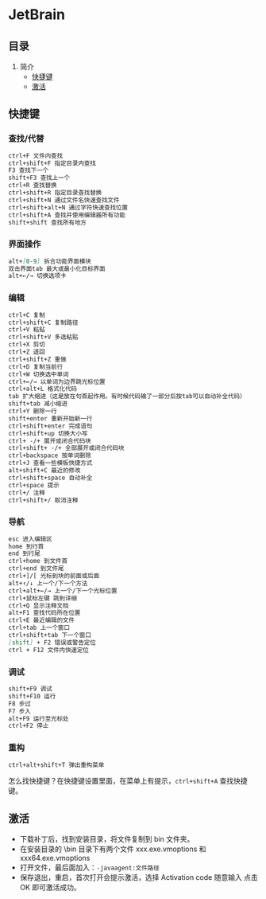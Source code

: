 # JetBrain

## 目录

1. 简介
   - [快捷键](#快捷键)
   - [激活](#激活)

## 快捷键

### 查找/代替

```md
ctrl+F 文件内查找
ctrl+shift+F 指定目录内查找
F3 查找下一个
shift+F3 查找上一个
ctrl+R 查找替换
ctrl+shift+R 指定目录查找替换
ctrl+shift+N 通过文件名快速查找文件
ctrl+shift+alt+N 通过字符快速查找位置
ctrl+shift+A 查找并使用编辑器所有功能
shift+shift 查找所有地方
```

### 界面操作

```md
alt+[0-9] 拆合功能界面模块
双击界面tab 最大或最小化目标界面
alt+←/→ 切换选项卡
```

### 编辑

```md
ctrl+C 复制
ctrl+shift+C 复制路径
ctrl+V 粘贴
ctrl+shift+V 多选粘贴
ctrl+X 剪切
ctrl+Z 退回
ctrl+shift+Z 重做
ctrl+D 复制当前行
ctrl+W 切换选中单词
ctrl+←/→ 以单词为边界跳光标位置
ctrl+alt+L 格式化代码
tab 扩大缩进（这是放在句首起作用。有时候代码输了一部分后按tab可以自动补全代码）
shift+tab 减小缩进
ctrl+Y 删除一行
shift+enter 重新开始新一行
ctrl+shift+enter 完成语句
ctrl+shift+up 切换大小写
ctrl+ -/+ 展开或闭合代码块
ctrl+shift+ -/+ 全部展开或闭合代码块
ctrl+backspace 按单词删除
ctrl+J 查看一些模板快捷方式
alt+shift+C 最近的修改
ctrl+shift+space 自动补全
ctrl+space 提示
ctrl+/ 注释
ctrl+shift+/ 取消注释
```

### 导航

```md
esc 进入编辑区
home 到行首
end 到行尾
ctrl+home 到文件首
ctrl+end 到文件尾
ctrl+]/[ 光标到块的前面或后面
alt+↑/↓ 上一个/下一个方法
ctrl+alt+←/→ 上一个/下一个光标位置
ctrl+鼠标左键 跳到详细
ctrl+Q 显示注释文档
alt+F1 查找代码所在位置
ctrl+E 最近编辑的文件
ctrl+tab 上一个窗口
ctrl+shift+tab 下一个窗口
[shift] + F2 错误或警告定位
ctrl + F12 文件内快速定位
```

### 调试

```md
shift+F9 调试
shift+F10 运行
F8 步过
F7 步入
alt+F9 运行至光标处
ctrl+F2 停止
```

### 重构

```md
ctrl+alt+shift+T 弹出重构菜单
```

怎么找快捷键？在快捷键设置里面，在菜单上有提示，`ctrl+shift+A` 查找快捷键。

## 激活

- 下载补丁后，找到安装目录，将文件复制到 bin 文件夹。
- 在安装目录的 \bin 目录下有两个文件 xxx.exe.vmoptions 和 xxx64.exe.vmoptions
- 打开文件，最后面加入：`-javaagent:文件路径`
- 保存退出，重启，首次打开会提示激活，选择 Activation code 随意输入 点击 OK 即可激活成功。
